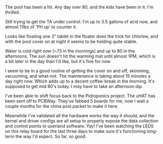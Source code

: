 The pool has been a hit. Any day over 80, and the kids have been in it. I'm thrilled.

Still trying to get the TA under control. I'm up to 3.5 gallons of acid now, and almost 11lbs of 'PH up' to counter it.

Looks like floating one 3" tablet in the floater does the trick for chlorine, and with the pool cover on at night it
 seems to be holding quite stable.

Water is cold right now (~73 in the mornings) and up to 80 in the afternoons. The sun doesn't hit the warming mat
 until almost 1PM, which is a bit later in the day than I'd like, but it's fine for now.
 
I seem to be in a good routine of getting the cover on and off, skimming, vacuuming, and what-not. The maintenance is
 taking about 15 minutes a day right now. Which adds up to a decent coffee-break in the morning. It's supposed to get
 mid 80's today. I may have to take an afternoon dip.

I've been able to shift focus back to the Pidroponics project. The uHAT has been sent off to PCBWay. They've fabbed 5
 boards for me, now I wait a couple months for the china post packet to make it here.

Meanwhile I've validated all the hardware works the way it should, and the kernel and driver configs are all setup to
 properly expose the data collection and control points to userland software. Yay! I've been watching the LEDS on
  this relay board for the last three days to make sure it's functioning long-term the way I'd expect. So far, so good.